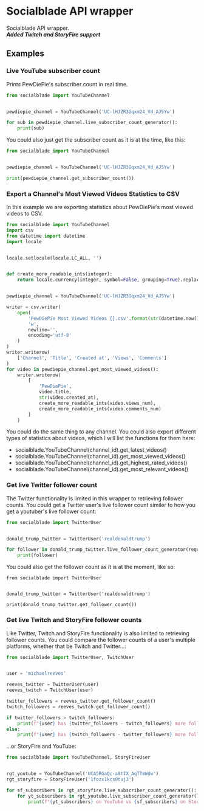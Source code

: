 # Socialblade API wrapper
Socialblade API wrapper. <br/>
***Added Twitch and StoryFire support***
## Examples
### Live YouTube subscriber count
Prints PewDiePie's subscriber count in real time.
```python
from socialblade import YouTubeChannel


pewdiepie_channel = YouTubeChannel('UC-lHJZR3Gqxm24_Vd_AJ5Yw')

for sub in pewdiepie_channel.live_subscriber_count_generator():
    print(sub)
```
You could also just get the subscriber count as it is at the time, like this:
```python
from socialblade import YouTubeChannel


pewdiepie_channel = YouTubeChannel('UC-lHJZR3Gqxm24_Vd_AJ5Yw')

print(pewdiepie_channel.get_subscriber_count())
```
### Export a Channel's Most Viewed Videos Statistics to CSV
In this example we are exporting statistics about PewDiePie's most viewed videos to CSV.
```python
from socialblade import YouTubeChannel
import csv
from datetime import datetime
import locale


locale.setlocale(locale.LC_ALL, '')


def create_more_readable_ints(integer):
    return locale.currency(integer, symbol=False, grouping=True).replace('.00', '').replace(',', "'")


pewdiepie_channel = YouTubeChannel('UC-lHJZR3Gqxm24_Vd_AJ5Yw')

writer = csv.writer(
    open(
        'PewDiePie Most Viewed Videos {}.csv'.format(str(datetime.now().date())),
        'w',
        newline='',
        encoding='utf-8'
    )
)
writer.writerow(
    ['Channel', 'Title', 'Created at', 'Views', 'Comments']
)
for video in pewdiepie_channel.get_most_viewed_videos():
    writer.writerow(
        [
            'PewDiePie',
            video.title,
            str(video.created_at),
            create_more_readable_ints(video.views_num),
            create_more_readable_ints(video.comments_num)
        ]
    )
```
You could do the same thing to any channel. You could also export different types of statistics about videos, which I will list the functions for them here:
- socialblade.YouTubeChannel(channel_id).get_latest_videos()
- socialblade.YouTubeChannel(channel_id).get_most_viewed_videos()
- socialblade.YouTubeChannel(channel_id).get_highest_rated_videos()
- socialblade.YouTubeChannel(channel_id).get_most_relevant_videos()

### Get live Twitter follower count
The Twitter functionality is limited in this wrapper to retrieving follower counts.
You could get a Twitter user's live follower count similer to how you get a youtuber's live follower count:
```python
from socialblade import TwitterUser


donald_trump_twitter = TwitterUser('realdonaldtrump')

for follower in donald_trump_twitter.live_follower_count_generator(request_delay=500):
    print(follower)
```
You could also get the follower count as it is at the moment, like so:
```
from socialblade import TwitterUser


donald_trump_twitter = TwitterUser('realdonaldtrump')

print(donald_trump_twitter.get_follower_count())
```
### Get live Twitch and StoryFire follower counts
Like Twitter, Twitch and StoryFire functionality is also limited to retrieving follower counts.
You could compare the follower counts of a user's multiple platforms, whether that be Twitch and Twitter...:
```python
from socialblade import TwitterUser, TwitchUser


user = 'michaelreeves'

reeves_twitter = TwitterUser(user)
reeves_twitch = TwitchUser(user)

twitter_followers = reeves_twitter.get_follower_count()
twitch_followers = reeves_twitch.get_follower_count()

if twitter_followers > twitch_followers:
    print(f"{user} has {twitter_followers - twitch_followers} more followers on Twitch than on Twitter.")
else:
    print(f"{user} has {twitch_followers - twitter_followers} more followers on Twitter than on Twitch.")
```
...or StoryFire and YouTube:
```python
from socialblade import YouTubeChannel, StoryFireUser


rgt_youtube = YouTubeChannel('UCA5RGaQc-a8tIX_AqTTmWdw')
rgt_storyfire = StoryFireUser('1fozx1kcs0tuj3')

for sf_subscribers in rgt_storyfire.live_subscriber_count_generator():
    for yt_subscribers in rgt_youtube.live_subscriber_count_generator():
        print(f"{yt_subscribers} on YouTube vs {sf_subscribers} on StoryFire.")
```
